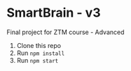# SmartBrain - v3
Final project for ZTM course - Advanced

1. Clone this repo
2. Run `npm install`
3. Run `npm start`
